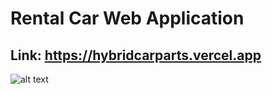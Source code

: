 # Rental Car Web Application
## Link: https://hybridcarparts.vercel.app
![alt text](https://github.com/ahmedhassantariq/carparts/blob/main/public/web-image.png)
